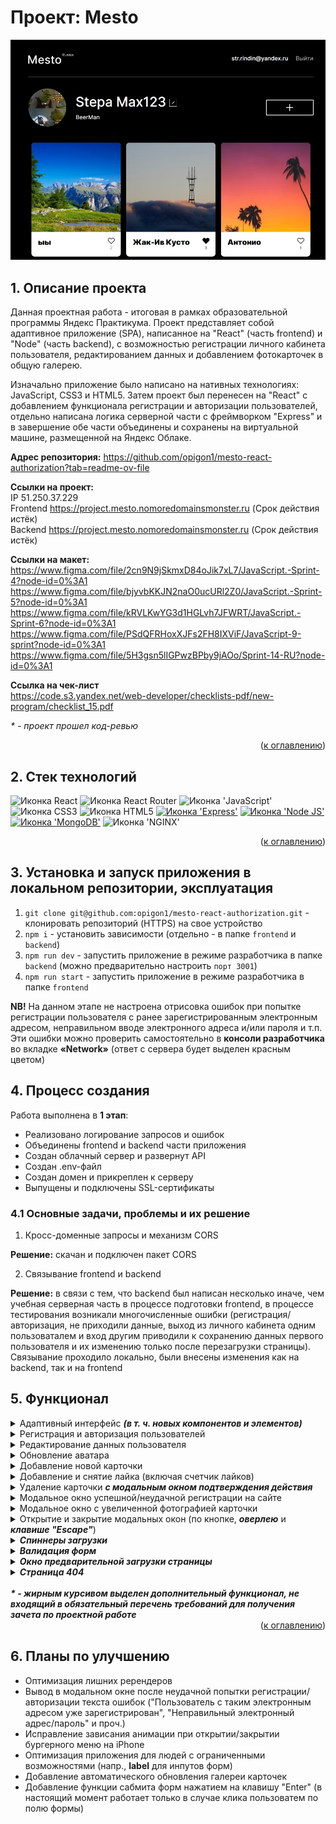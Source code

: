 # Проект: Mesto

<img src="./frontend/src/images/promo.jpg">

<h2>1. Описание проекта</h2>
Данная проектная работа - итоговая в рамках образовательной программы Яндекс Практикума. Проект представляет собой адаптивное приложение (SPA), написанное на "React" (часть frontend) и "Node" (часть backend), с возможностью регистрации личного кабинета пользователя, редактированием данных и добавлением фотокарточек в общую галерею.

Изначально приложение было написано на нативных технологиях: JavaScript, CSS3 и HTML5. Затем проект был перенесен на "React" с добавлением функционала регистрации и авторизации пользователей, отдельно написана логика серверной части с фреймворком "Express" и в завершение обе части объединены и сохранены на виртуальной машине, размещенной на Яндекс Облаке.

<b>Адрес репозитория:</b> https://github.com/opigon1/mesto-react-authorization?tab=readme-ov-file

<b>Ссылки на проект:</b>
<br>
IP 51.250.37.229
<br>
Frontend https://project.mesto.nomoredomainsmonster.ru (Срок действия истёк)
<br>
Backend https://project.mesto.nomoredomainsmonster.ru (Срок действия истёк)

<b>Ссылки на макет:</b>
<br>
https://www.figma.com/file/2cn9N9jSkmxD84oJik7xL7/JavaScript.-Sprint-4?node-id=0%3A1
https://www.figma.com/file/bjyvbKKJN2naO0ucURl2Z0/JavaScript.-Sprint-5?node-id=0%3A1
https://www.figma.com/file/kRVLKwYG3d1HGLvh7JFWRT/JavaScript.-Sprint-6?node-id=0%3A1
https://www.figma.com/file/PSdQFRHoxXJFs2FH8IXViF/JavaScript-9-sprint?node-id=0%3A1
https://www.figma.com/file/5H3gsn5lIGPwzBPby9jAOo/Sprint-14-RU?node-id=0%3A1

<b>Ссылка на чек-лист</b>
<br>
https://code.s3.yandex.net/web-developer/checklists-pdf/new-program/checklist_15.pdf

<i>\* - проект прошел код-ревью</i>

<div align="right">(<a href="#summary">к оглавлению</a>)</div>

<a name="technologies"><h2>2. Стек технологий</h2></a>
<span>
<img src="https://img.shields.io/badge/React-20232A?style=for-the-badge&logo=react&logoColor=61DAFB" alt="Иконка React">
<img src="https://img.shields.io/badge/React_Router-CA4245?style=for-the-badge&logo=react-router&logoColor=white" alt="Иконка React Router">
<img src="https://img.shields.io/badge/JavaScript-323330?style=for-the-badge&logo=javascript&logoColor=F7DF1E" alt="Иконка 'JavaScript'">
<img src="https://img.shields.io/badge/CSS3-1572B6?style=for-the-badge&logo=css3&logoColor=white" alt="Иконка CSS3">
<img src="https://img.shields.io/badge/HTML5-E34F26?style=for-the-badge&logo=html5&logoColor=white" alt="Иконка HTML5">
<a href=""><img src="https://img.shields.io/badge/Express.js-000000?style=for-the-badge&logo=express&logoColor=white" alt="Иконка 'Express'"></a>
<a href=""><img src="https://img.shields.io/badge/Node.js-339933?style=for-the-badge&logo=nodedotjs&logoColor=white" alt="Иконка 'Node JS'"></a>
<a href=""><img src="https://img.shields.io/badge/MongoDB-4EA94B?style=for-the-badge&logo=mongodb&logoColor=white" alt="Иконка 'MongoDB'"></a>
<img src="https://img.shields.io/badge/Nginx-009639?style=for-the-badge&logo=nginx&logoColor=white" alt="Иконка 'NGINX'">
</span>

<div align="right">(<a href="#summary">к оглавлению</a>)</div>

<a name="installation"><h2>3. Установка и запуск приложения в локальном репозитории, эксплуатация</h2></a>

1. `git clone git@github.com:opigon1/mesto-react-authorization.git` - клонировать репозиторий (HTTPS) на свое устройство
2. `npm i` - установить зависимости (отдельно - в папке `frontend` и `backend`)
3. `npm run dev` - запустить приложение в режиме разработчика в папке `backend` (можно предварительно настроить `порт 3001`)
4. `npm run start` - запустить приложение в режиме разработчика в папке `frontend`

<p>
  <b>NB!</b> На данном этапе не настроена отрисовка ошибок при попытке регистрации пользователя с ранее зарегистрированным электронным адресом, неправильном вводе электронного адреса и/или пароля и т.п. Эти ошибки можно проверить самостоятельно в <b>консоли разработчика</b> во вкладке <b>&laquo;Network&raquo;</b> (ответ с сервера будет выделен красным цветом)
</p>

<a name="establishing"><h2>4. Процесс создания</h2></a>
Работа выполнена в <b>1 этап</b>:
<br>

- Реализовано логирование запросов и ошибок
- Объединены frontend и backend части приложения
- Создан облачный сервер и развернут API
- Создан .env-файл
- Создан домен и прикреплен к серверу
- Выпущены и подключены SSL-сертификаты


<a name="tasks-and-problems"><h3>4.1 Основные задачи, проблемы и их решение</h3></a>

1. Кросс-доменные запросы и механизм CORS
<p>
  <b>Решение:</b> скачан и подключен пакет CORS
</p>

2. Связывание frontend и backend
<p>
  <b>Решение:</b> в связи с тем, что backend был написан несколько иначе, чем учебная серверная часть в процессе подготовки frontend, в процессе тестирования возникали многочисленные ошибки (регистрация/авторизация, не приходили данные, выход из личного кабинета одним пользоваталем и вход другим приводили к сохранению данных первого пользователя и их изменению только после перезагрузки страницы). Связывание проходило локально, были внесены изменения как на backend, так и на frontend
</p>

<a name="functionality"><h2>5. Функционал</h2></a>

<details>
  <summary>Адаптивный интерфейс <b><i>(в т. ч. новых компонентов и элементов)</i></b></summary>
  <a href="https://elrouss.mesto.nomoredomains.work">
    <img width="500" src="https://user-images.githubusercontent.com/108838349/216848219-0d443e1e-a711-4803-a78c-6c998a1786f9.gif" alt="Гиф с демонстрацией адаптивного интерфейса приложения">
  </a>
</details>

<details>
  <summary>Регистрация и авторизация пользователей</summary>
  <a href="https://elrouss.mesto.nomoredomains.work">
    <img width="500" src="https://user-images.githubusercontent.com/108838349/216912837-de6a7d00-24fb-49b9-8e65-7982180eb2c5.gif" alt="Гиф с демонстрацией регистрации и авторизации пользователей">
  </a>
</details>

<details>
  <summary>Редактирование данных пользователя</summary>
  <a href="https://elrouss.mesto.nomoredomains.work">
    <img width="500" src="https://user-images.githubusercontent.com/108838349/216848508-481840e7-176a-466e-9a5f-f73f71c051e2.gif" alt="Гиф с демонстрацией редактирования данных пользователя в личном кабинете">
  </a>
</details>

<details>
  <summary>Обновление аватара</summary>
  <a href="https://elrouss.mesto.nomoredomains.work">
    <img width="500" src="https://user-images.githubusercontent.com/108838349/216848611-c9f96a5e-e87f-4755-8fe9-50592c0a62b1.gif" alt="Гиф с демонстрацией обновления аватара пользователя">
  </a>
</details>

<details>
  <summary>Добавление новой карточки</summary>
  <a href="https://elrouss.mesto.nomoredomains.work">
    <img width="500" src="https://user-images.githubusercontent.com/108838349/216848713-6efd8c14-089b-476f-b6f4-cbaa213beba3.gif" alt="Гиф с демонстрацией добавления новой карточки">
  </a>
</details>

<details>
  <summary>Добавление и снятие лайка (включая счетчик лайков)</summary>
  <a href="https://elrouss.mesto.nomoredomains.work">
    <img width="500" src="https://user-images.githubusercontent.com/108838349/216848788-786b5957-8e4b-4a1e-9b9a-be82d7475c73.gif" alt="Гиф с демонстрацией добавления и снятия лайка (включая счетчик лайков)">
  </a>
</details>

<details>
  <summary>Удаление карточки <b><i>с модальным окном подтверждения действия</i></b></summary>
  <a href="https://elrouss.mesto.nomoredomains.work">
    <img width="500" src="https://user-images.githubusercontent.com/108838349/216848877-b47233a0-0bde-4311-a266-326809dc6941.gif" alt="Гиф с демонстрацией удаления карточки">
  </a>
</details>

<details>
  <summary>Модальное окно успешной/неудачной регистрации на сайте</summary>
  <a href="https://elrouss.mesto.nomoredomains.work">
    <img width="500" src="https://user-images.githubusercontent.com/108838349/216910166-40745d73-2086-45ec-a348-306336499426.gif" alt="Гиф с демонстрацией модального окна успешной/неудачной регистрации на сайте">
  </a>
</details>

<details>
  <summary>Модальное окно с увеличенной фотографией карточки</summary>
  <a href="https://elrouss.mesto.nomoredomains.work">
    <img width="500" src="https://user-images.githubusercontent.com/108838349/216910652-a8a9272c-1e87-49e0-b983-93c3952b88e8.gif" alt="Гиф с демонстрацией модального окна с увеличенной фотографией карточки">
  </a>
</details>

<details>
  <summary>Открытие и закрытие модальных окон (по кнопке, <b><i>оверлею</i></b> и <b><i>клавише "Escape"</i></b>)</summary>
  <a href="https://elrouss.mesto.nomoredomains.work">
    <img width="500" src="https://user-images.githubusercontent.com/108838349/216910652-a8a9272c-1e87-49e0-b983-93c3952b88e8.gif" alt="Гиф с демонстрацией открытия и закрытия модального окна">
  </a>
</details>

<details>
  <summary><b><i>Спиннеры загрузки</i></b></summary>
  <a href="https://elrouss.mesto.nomoredomains.work">
    <img width="500" src="https://user-images.githubusercontent.com/108838349/216848611-c9f96a5e-e87f-4755-8fe9-50592c0a62b1.gif" alt="Гиф с демонстрацией спиннера загрузки на примере модального окна с обновлением аватара">
  </a>
</details>

<details>
  <summary><b><i>Валидация форм</i></b></summary>
  <a href="https://elrouss.mesto.nomoredomains.work">
    <img width="500" src="https://user-images.githubusercontent.com/108838349/216848611-c9f96a5e-e87f-4755-8fe9-50592c0a62b1.gif" alt="Гиф с демонстрацией валидации формы на примере модального окна с обновлением аватара">
  </a>
</details>

<details>
  <summary><b><i><b><i>Окно предварительной загрузки страницы</i></b></i></b></summary>
  <a href="https://elrouss.mesto.nomoredomains.work">
    <img width="500" src="https://user-images.githubusercontent.com/108838349/216913189-b1a3c13c-1f28-4291-856e-a43fa92ce29f.gif" alt="Гиф с демонстрацией окна предварительной загрузки страницы">
  </a>
</details>
                                                                                               
<details><summary><b><i>Страница 404</i></b></summary>
  <a href="https://elrouss.mesto.nomoredomains.work">
    <img width="500" src="https://user-images.githubusercontent.com/108838349/215304244-bd854ae2-0066-416d-a516-3b29f4028363.gif">
  </a>
</details>

<br>
<b><i>* - жирным курсивом выделен дополнительный функционал, не входящий в обязательный перечень требований для получения зачета по проектной работе</i></b>

<div align="right">(<a href="#summary">к оглавлению</a>)</div>

<a name="enhancement"><h2>6. Планы по улучшению</h2></a>

- Оптимизация лишних ререндеров
- Вывод в модальном окне после неудачной попытки регистрации/авторизации текста ошибок ("Пользователь с таким электронным адресом уже зарегистрирован", "Неправильный электронный адрес/пароль" и проч.)
- Исправление зависания анимации при открытии/закрытии бургерного меню на iPhone
- Оптимизация приложения для людей с ограниченными возможностями (напр., <b>label</b> для инпутов форм)
- Добавление автоматического обновления галереи карточек
- Добавление функции сабмита форм нажатием на клавишу "Enter" (в настоящий момент работает только в случае клика пользоватем по полю формы)